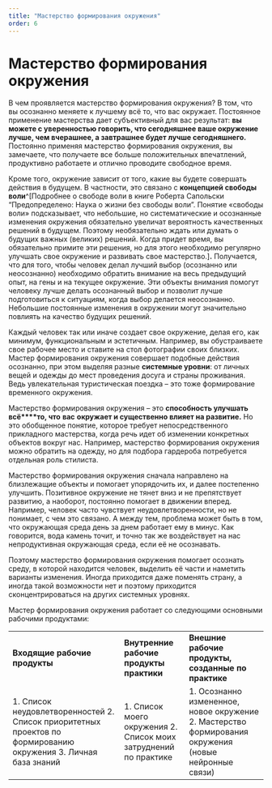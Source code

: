 ```yaml
---
title: "Мастерство формирования окружения"
order: 6
---
```


# Мастерство формирования окружения

В чем проявляется мастерство формирования окружения? В том, что вы осознанно меняете к лучшему всё то, что вас окружает. Постоянное применение мастерства дает субъективный для вас результат: **вы можете с уверенностью говорить, что сегодняшнее ваше окружение лучше, чем вчерашнее, а завтрашнее будет лучше сегодняшнего.** Постоянно применяя мастерство формирования окружения, вы замечаете, что получаете все больше положительных впечатлений, продуктивно работаете и отлично проводите свободное время.

Кроме того, окружение зависит от того, какие вы будете совершать действия в будущем. В частности, это связано с **концепцией свободы воли**^[Подробнее о свободе воли в книге Роберта Сапольски “Предопределено: Наука о жизни без свободы воли”. Понятие «свободы воли» подсказывает, что небольшие, но систематические и осознанные изменения окружения обязательно увеличат вероятность качественных решений в будущем. Поэтому необязательно ждать или думать о будущих важных (великих) решений. Когда придет время, вы обязательно примите эти решения, но для этого необходимо регулярно улучшать свое окружение и развивать свое мастерство.]**.** Получается, что для того, чтобы человек делал лучший выбор (осознанно или неосознанно) необходимо обратить внимание на весь предыдущий опыт, на гены и на текущее окружение. Эти объекты внимания помогут человеку лучше делать осознанный выбор и позволит лучше подготовиться к ситуациям, когда выбор делается неосознанно. Небольшие постоянные изменения в окружении могут значительно повлиять на качество будущих решений.

Каждый человек так или иначе создает свое окружение, делая его, как минимум, функциональным и эстетичным. Например, вы обустраиваете свое рабочее место и ставите на стол фотографии своих близких. Мастер формирования окружения совершает подобные действия осознанно, при этом выделяя разные **системные уровни**: от личных вещей и одежды до мест проведения досуга и страны проживания. Ведь увлекательная туристическая поездка – это тоже формирование временного окружения.

Мастерство формирования окружения – это **способность улучшать всё****то, что** **вас** **окружает и существенно влияет на развитие.** Но это обобщенное понятие, которое требует непосредственного прикладного мастерства, когда речь идет об изменении конкретных объектов вокруг нас. Например, мастерство формирования окружения можно обратить на одежду, но для подбора гардероба потребуется отдельная роль стилиста.

Мастерство формирования окружения сначала направлено на близлежащие объекты и помогает упорядочить их, и далее постепенно улучшить. Позитивное окружение не тянет вниз и не препятствует развитию, а наоборот, постоянно помогает в движении вперед. Например, человек часто чувствует неудовлетворенности, но не понимает, с чем это связано. А между тем, проблема может быть в том, что окружающая среда день за днем работает ему в минус. Как говорится, вода камень точит, и точно так же воздействует на нас непродуктивная окружающая среда, если её не осознавать.

Поэтому мастерство формирования окружения помогает осознать среду, в которой находится человек, выделить её части и наметить варианты изменения. Иногда приходится даже поменять страну, а иногда такой возможности нет и поэтому приходится сконцентрироваться на других системных уровнях.

Мастер формирования окружения работает со следующими основными рабочими продуктами:

|  |  |  |
| --- | --- | --- |
| **Входящие** **рабочие продукты** | **Внутренние рабочие продукты практики** | **Внешние рабочие продукты, созданные по практике** |
| 1. Список неудовлетворенностей  2. Список приоритетных проектов по формированию окружения  3. Личная база знаний | 1. Список моего окружения  2. Список моих затруднений по практике | 1. Осознанно измененное, новое окружение  2. Мастерство формирования окружения (новые нейронные связи) |